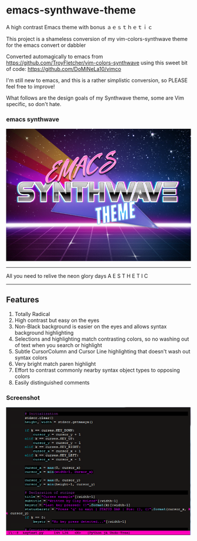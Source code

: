 # emacs-synthwave-theme
A high contrast Emacs theme with bonus ａｅｓｔｈｅｔｉｃ

This project is a shameless conversion of my vim-colors-synthwave theme for the emacs convert or dabbler

Converted automagically to emacs from https://github.com/TroyFletcher/vim-colors-synthwave using this sweet bit of code: https://github.com/DoMiNeLa10/vimco

I'm still new to emacs, and this is a rather simplistic conversion, so PLEASE feel free to improve!

What follows are the design goals of my Synthwave theme, some are Vim specific, so don't hate.

### emacs synthwave
![alt text](https://github.com/TroyFletcher/emacs-synthwave-theme/blob/master/emacs-theme-synthwave-banner.jpg "Banner")
***
All you need to relive the neon glory days A E S T H E T I C
***

## Features
1. Totally Radical
2. High contrast but easy on the eyes
3. Non-Black background is easier on the eyes and allows syntax background highlighting
4. Selections and highlighting match contrasting colors, so no washing out of text when you search or highlight
5. Subtle CursorColumn and Cursor Line highlighting that doesn't wash out syntax colors
6. Very bright match paren highlight
7. Effort to contrast commonly nearby syntax object types to opposing colors
9. Easily distinguished comments

### Screenshot
![alt text](https://github.com/TroyFletcher/emacs-synthwave-theme/blob/master/emacs_synthwave_screencap.png "Screenshot 1")
